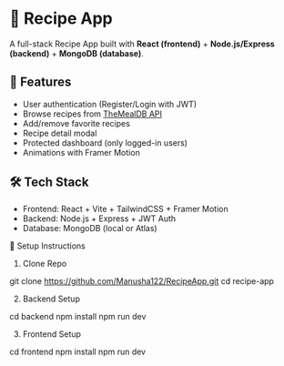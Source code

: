 # 🍴 Recipe App

A full-stack Recipe App built with **React (frontend)** + **Node.js/Express (backend)** + **MongoDB (database)**.

## 🚀 Features
- User authentication (Register/Login with JWT)
- Browse recipes from [TheMealDB API](https://www.themealdb.com/api.php)
- Add/remove favorite recipes
- Recipe detail modal
- Protected dashboard (only logged-in users)
- Animations with Framer Motion

## 🛠️ Tech Stack
- Frontend: React + Vite + TailwindCSS + Framer Motion
- Backend: Node.js + Express + JWT Auth
- Database: MongoDB (local or Atlas)


🔧 Setup Instructions

1. Clone Repo

git clone https://github.com/Manusha122/RecipeApp.git
cd recipe-app

2. Backend Setup

cd backend
npm install
npm run dev

3. Frontend Setup

cd frontend
npm install
npm run dev

